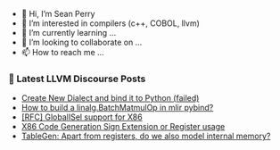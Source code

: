 - 👋 Hi, I’m Sean Perry
- 👀 I’m interested in compilers (c++, COBOL, llvm)
- 🌱 I’m currently learning ...
- 💞️ I’m looking to collaborate on ...
- 📫 How to reach me ...

<!---
s66perry/s66perry is a ✨ special ✨ repository because its `README.md` (this file) appears on your GitHub profile.
You can click the Preview link to take a look at your changes.
--->
### 📕 Latest LLVM Discourse Posts

<!-- DISCOURSE-LLVM:START -->
- [Create New Dialect and bind it to Python &lpar;failed&rpar;](https://discourse.llvm.org/t/create-new-dialect-and-bind-it-to-python-failed/73442#post_1)
- [How to build a linalg.BatchMatmulOp in mlir pybind?](https://discourse.llvm.org/t/how-to-build-a-linalg-batchmatmulop-in-mlir-pybind/73441#post_1)
- [[RFC] GlobalISel support for X86](https://discourse.llvm.org/t/rfc-globalisel-support-for-x86/73424#post_4)
- [X86 Code Generation Sign Extension or Register usage](https://discourse.llvm.org/t/x86-code-generation-sign-extension-or-register-usage/73124#post_5)
- [TableGen: Apart from registers, do we also model internal memory?](https://discourse.llvm.org/t/tablegen-apart-from-registers-do-we-also-model-internal-memory/73392#post_5)
<!-- DISCOURSE-LLVM:END -->
